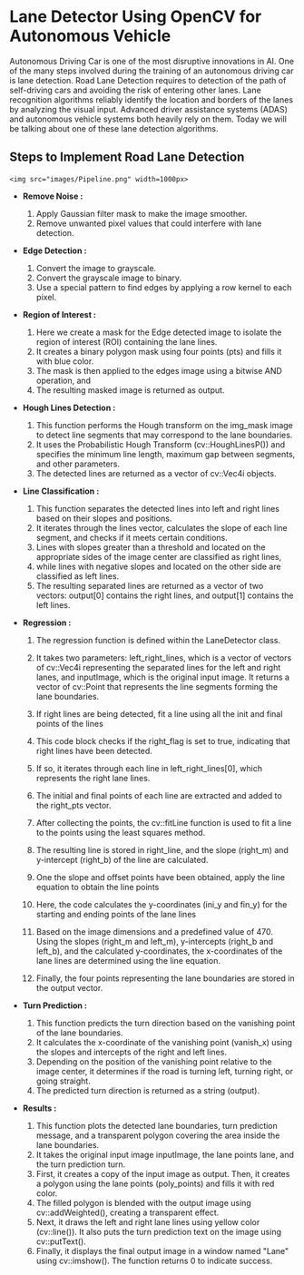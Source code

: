 # Lane Detector Using OpenCV for Autonomous Vehicle
Autonomous Driving Car is one of the most disruptive innovations in AI. One of the many steps involved during the training of an autonomous driving car is lane detection. Road Lane Detection requires to detection of the path of self-driving cars and avoiding the risk of entering other lanes. Lane recognition algorithms reliably identify the location and borders of the lanes by analyzing the visual input. Advanced driver assistance systems (ADAS) and autonomous vehicle systems both heavily rely on them. Today we will be talking about one of these lane detection algorithms.
	
## Steps to Implement Road Lane Detection
	<img src="images/Pipeline.png" width=1000px>
	
- **Remove Noise :**
   1. Apply Gaussian filter mask to make the image smoother.
   2. Remove unwanted pixel values that could interfere with lane detection.

- **Edge Detection :**
   1. Convert the image to grayscale.
   2. Convert the grayscale image to binary.
   3. Use a special pattern to find edges by applying a row kernel to each pixel.

- **Region of Interest :**
   1. Here we create a mask for the Edge detected image to isolate the region of interest (ROI) containing the lane lines. 
   2. It creates a binary polygon mask using four points (pts) and fills it with blue color. 
   3. The mask is then applied to the edges image using a bitwise AND operation, and 
   4. The resulting masked image is returned as output.

- **Hough Lines Detection :**
   1. This function performs the Hough transform on the img_mask image to detect line segments that may correspond to the lane boundaries. 
   2. It uses the Probabilistic Hough Transform (cv::HoughLinesP()) and specifies the minimum line length, maximum gap between segments, and other parameters. 
   3. The detected lines are returned as a vector of cv::Vec4i objects.

- **Line Classification :**
   1. This function separates the detected lines into left and right lines based on their slopes and positions. 
   2. It iterates through the lines vector, calculates the slope of each line segment, and checks if it meets certain conditions. 
   3. Lines with slopes greater than a threshold and located on the appropriate sides of the image center are classified as right lines, 
   4. while lines with negative slopes and located on the other side are classified as left lines. 
   5. The resulting separated lines are returned as a vector of two vectors: output[0] contains the right lines, and output[1] contains the left lines.

- **Regression :**
   1. The regression function is defined within the LaneDetector class. 
   2. It takes two parameters: left_right_lines, which is a vector of vectors of cv::Vec4i representing the separated lines for the left and right lanes, and 	  inputImage, which is the original input image. It returns a vector of cv::Point that represents the line segments forming the lane boundaries.
    
   3. If right lines are being detected, fit a line using all the init and final points of the lines
   4. This code block checks if the right_flag is set to true, indicating that right lines have been detected. 
   5. If so, it iterates through each line in left_right_lines[0], which represents the right lane lines. 
   6. The initial and final points of each line are extracted and added to the right_pts vector. 
   7. After collecting the points, the cv::fitLine function is used to fit a line to the points using the least squares method. 
   8. The resulting line is stored in right_line, and the slope (right_m) and y-intercept (right_b) of the line are calculated.
  
   9. One the slope and offset points have been obtained, apply the line equation to obtain the line points
  10. Here, the code calculates the y-coordinates (ini_y and fin_y) for the starting and ending points of the lane lines
  11. Based on the image dimensions and a predefined value of 470. Using the slopes (right_m and left_m), y-intercepts (right_b and left_b), and the   		calculated y-coordinates, the x-coordinates of the lane lines are determined using the line equation. 
  12. Finally, the four points representing the lane boundaries are stored in the output vector.
  

- **Turn Prediction :**
  1. This function predicts the turn direction based on the vanishing point of the lane boundaries. 
  2. It calculates the x-coordinate of the vanishing point (vanish_x) using the slopes and intercepts of the right and left lines. 
  3. Depending on the position of the vanishing point relative to the image center, it determines if the road is turning left, turning right, or going  		straight. 
  4. The predicted turn direction is returned as a string (output).
   
- **Results :**
  1. This function plots the detected lane boundaries, turn prediction message, and a transparent polygon covering the area inside the lane boundaries. 
  2. It takes the original input image inputImage, the lane points lane, and the turn prediction turn.
  3. First, it creates a copy of the input image as output. Then, it creates a polygon using the lane points (poly_points) and fills it with red color. 
  4. The filled polygon is blended with the output image using cv::addWeighted(), creating a transparent effect.
  5. Next, it draws the left and right lane lines using yellow color (cv::line()). It also puts the turn prediction text on the image using cv::putText().
  6. Finally, it displays the final output image in a window named "Lane" using cv::imshow(). The function returns 0 to indicate success.

